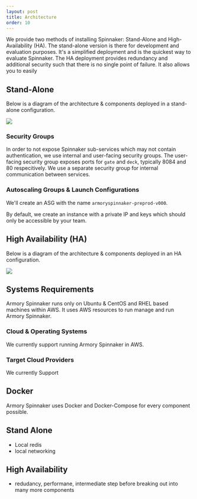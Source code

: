 ```yaml
---
layout: post
title: Architecture
order: 10
---
```



We provide two methods of installing Spinnaker: Stand-Alone and High-Availability (HA).  The stand-alone version is there for development and evaluation purposes.  It's a simplified deployment and is the quickest way to evaluate Spinnaker.  The HA deployment provides redundancy and additional security such that there is no single point of failure.  It also allows you to easily


## Stand-Alone
Below is a diagram of the architecture & components deployed in a stand-alone configuration.

![](https://d17oy1vhnax1f7.cloudfront.net/items/1v2S0C0l0p3m18060g06/Image%202017-01-26%20at%2012.03.11%20PM.png?v=3aa888eb)

### Security Groups
In order to not expose Spinnaker sub-services which may not contain authentication, we use internal and user-facing security groups.  The user-facing security group exposes ports for `gate` and `deck`, typically 8084 and 80 respecitively.  We use a separate security group for internal communication between services.

### Autoscaling Groups & Launch Configurations
We'll create an ASG with the name `armoryspinnaker-preprod-v000`.  

By default, we create an instance with a private IP and keys which should only be accessible by your team.

## High Availability (HA)
Below is a diagram of the architecture & components deployed in an HA configuration.

![](https://d17oy1vhnax1f7.cloudfront.net/items/3a272r1D3S1j0R2N3H2f/Image%202017-01-26%20at%2011.18.35%20AM.png?v=38d7cea6)

## Systems Requirements

Armory Spinnaker runs only on Ubuntu & CentOS and RHEL based machines within AWS.  It uses AWS resources to run manage and run Armory Spinnaker.

### Cloud & Operating Systems

We currently support running Armory Spinnaker in AWS.

### Target Cloud Providers
  We currently Support

## Docker

Armory Spinnaker uses Docker and Docker-Compose for every component possible.  


## Stand Alone

 * Local redis
 * local networking

## High Availability

* redudancy, performane, intermediate step before breaking out into many more components
